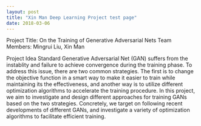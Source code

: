 ```yaml
---
layout: post
title: "Xin Man Deep Learning Project test page"
date: 2018-03-06
---
```


Project Title: On the Training of Generative Adversarial Nets
Team Members: Mingrui Liu, Xin Man

Project Idea
Standard Generative Adversarial Net (GAN) suffers from the instablity and failure to achieve convergence during the training phase. To address this issue, there are two common strategies. The first is to change the objective function in a smart way to make it easier to train while maintaining its the effectiveness, and another way is to utilize different optimization algorithms to accelerate the training procedure. In this project, we aim to investigate and design different approaches for training GANs based on the two strategies. Concretely, we target on following recent developments of different GANs, and investigate a variety of optimization algorithms to facilitate efficient training. 

